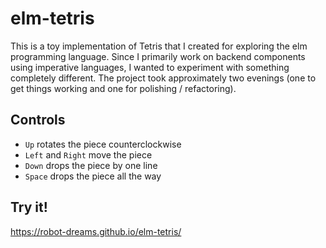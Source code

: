 # elm-tetris

This is a toy implementation of Tetris that I created for exploring the elm programming language.  Since I primarily work on backend components using imperative languages, I wanted to experiment with something completely different.  The project took approximately two evenings (one to get things working and one for polishing / refactoring).

## Controls

- `Up` rotates the piece counterclockwise
- `Left` and `Right` move the piece
- `Down` drops the piece by one line
- `Space` drops the piece all the way

## Try it!

https://robot-dreams.github.io/elm-tetris/
